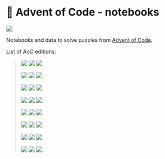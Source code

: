 # 🎄 Advent of Code - notebooks

![](https://img.shields.io/badge/total%20stars%20⭐-16-yellow)

Notebooks and data to solve puzzles from [Advent of Code](https://adventofcode.com).

List of AoC editions:

> [![](https://img.shields.io/badge/AoC%20🎄-2022-brightgreen)](https://adventofcode.com/2022) ![](https://img.shields.io/badge/stars%20⭐-6-yellow) ![](https://img.shields.io/badge/days%20completed-3-red)
>
> [![](https://img.shields.io/badge/AoC%20🎄-2021-inactive)](https://adventofcode.com/2021) ![](https://img.shields.io/badge/stars%20⭐-0-yellow) ![](https://img.shields.io/badge/days%20completed-0-red)
>
> [![](https://img.shields.io/badge/AoC%20🎄-2020-inactive)](https://adventofcode.com/2020) ![](https://img.shields.io/badge/stars%20⭐-0-yellow) ![](https://img.shields.io/badge/days%20completed-0-red)
>
> [![](https://img.shields.io/badge/AoC%20🎄-2019-inactive)](https://adventofcode.com/2019) ![](https://img.shields.io/badge/stars%20⭐-0-yellow) ![](https://img.shields.io/badge/days%20completed-0-red)
>
> [![](https://img.shields.io/badge/AoC%20🎄-2018-inactive)](https://adventofcode.com/2018) ![](https://img.shields.io/badge/stars%20⭐-0-yellow) ![](https://img.shields.io/badge/days%20completed-0-red)
>
> [![](https://img.shields.io/badge/AoC%20🎄-2017-inactive)](https://adventofcode.com/2017) ![](https://img.shields.io/badge/stars%20⭐-0-yellow) ![](https://img.shields.io/badge/days%20completed-0-red)
>
> [![](https://img.shields.io/badge/AoC%20🎄-2016-inactive)](https://adventofcode.com/2016) ![](https://img.shields.io/badge/stars%20⭐-0-yellow) ![](https://img.shields.io/badge/days%20completed-0-red)
>
> [![](https://img.shields.io/badge/AoC%20🎄-2015-important)](https://adventofcode.com/2015) ![](https://img.shields.io/badge/stars%20⭐-10-yellow) ![](https://img.shields.io/badge/days%20completed-5-red)
